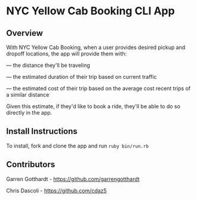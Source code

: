 # NYC Yellow Cab Booking CLI App

## Overview

With NYC Yellow Cab Booking, when a user provides desired pickup and dropoff locations, the app will provide them with:

— the distance they'll be traveling

— the estimated duration of their trip based on current traffic

— the estimated cost of their trip based on the average cost recent trips of a similar distance

Given this estimate, if they'd like to book a ride, they'll be able to do so directly in the app.


## Install Instructions

To install, fork and clone the app and run `ruby bin/run.rb`

## Contributors

Garren Gotthardt - https://github.com/garrengotthardt

Chris Dascoli - https://github.com/cdaz5
